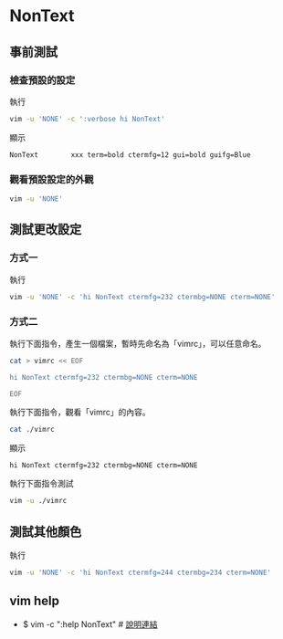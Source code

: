 
# NonText


## 事前測試

### 檢查預設的設定

執行

``` sh
vim -u 'NONE' -c ':verbose hi NonText'
```

顯示

```
NonText        xxx term=bold ctermfg=12 gui=bold guifg=Blue
```

### 觀看預設設定的外觀

``` sh
vim -u 'NONE'
```


## 測試更改設定


### 方式一

執行

``` sh
vim -u 'NONE' -c 'hi NonText ctermfg=232 ctermbg=NONE cterm=NONE'
```


### 方式二

執行下面指令，產生一個檔案，暫時先命名為「vimrc」，可以任意命名。

``` sh
cat > vimrc << EOF

hi NonText ctermfg=232 ctermbg=NONE cterm=NONE

EOF
```

執行下面指令，觀看「vimrc」的內容。

``` sh
cat ./vimrc
```

顯示

``` vim
hi NonText ctermfg=232 ctermbg=NONE cterm=NONE
```

執行下面指令測試


``` sh
vim -u ./vimrc
```


## 測試其他顏色

執行

``` sh
vim -u 'NONE' -c 'hi NonText ctermfg=244 ctermbg=234 cterm=NONE'
```

## vim help

* $ vim -c ":help NonText" # [說明連結](https://vimhelp.org/syntax.txt.html#hl-NonText)
